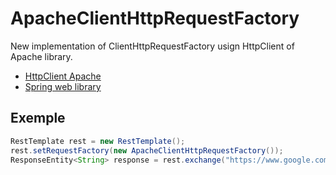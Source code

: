 # ApacheClientHttpRequestFactory

New implementation of ClientHttpRequestFactory usign HttpClient of Apache library.

* [HttpClient Apache](https://hc.apache.org/)
* [Spring web library](https://mvnrepository.com/artifact/org.springframework/spring-web)


## Exemple

```java
RestTemplate rest = new RestTemplate();
rest.setRequestFactory(new ApacheClientHttpRequestFactory());
ResponseEntity<String> response = rest.exchange("https://www.google.com", HttpMethod.GET, null, String.class);
```
